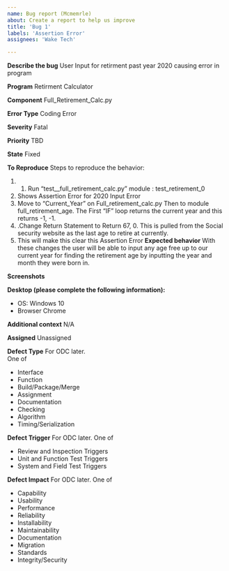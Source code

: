 ```yaml
---
name: Bug report (Mcmemrle)
about: Create a report to help us improve
title: 'Bug 1'
labels: 'Assertion Error'
assignees: 'Wake Tech'

---
```


**Describe the bug**
User Input for retirment past year 2020 causing error in program

**Program**
Retirment Calculator

**Component**
Full_Retirement_Calc.py

**Error Type**
Coding Error

**Severity**
Fatal

**Priority**
TBD

**State**
Fixed

**To Reproduce**
Steps to reproduce the behavior:
1. 1.	Run “test__full_retirement_calc.py” module : test_retirement_0
2.	Shows Assertion Error for 2020 Input Error
3.	Move to “Current_Year” on Full_retirement_calc.py Then to module full_retirement_age. The First “IF” loop returns the current year and this returns -1, -1. 
4.	.Change Return Statement to Return 67, 0. This is pulled from the Social security website as the last age to retire at currently. 
5.	This will make this clear this Assertion Error 
**Expected behavior**
With these changes the user will be able to input any age free up to our current year for finding the retirement age by inputting the year and month they were born in.

**Screenshots**


**Desktop (please complete the following information):**
 - OS: Windows 10
 - Browser Chrome
 

**Additional context**
N/A

**Assigned**
Unassigned

**Defect Type**
For ODC later.  
One of
* Interface
* Function
* Build/Package/Merge
* Assignment
* Documentation
* Checking
* Algorithm
* Timing/Serialization

**Defect Trigger**
For ODC later.
One of
* Review and Inspection Triggers
* Unit and Function Test Triggers
* System and Field Test Triggers

**Defect Impact**
For ODC later.
One of
* Capability
* Usability
* Performance
* Reliability
* Installability
* Maintainability
* Documentation
* Migration
* Standards
* Integrity/Security
